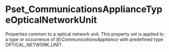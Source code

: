 # Pset_CommunicationsApplianceTypeOpticalNetworkUnit

Properties common to a optical network unit. This property set is applied to a type or occurrence of _IfcCommunicationsAppliance_ with predefined type OPTICAL_NETWORK_UNIT.<!-- end of definition -->
